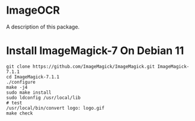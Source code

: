 # ImageOCR

A description of this package.

# Install ImageMagick-7 On Debian 11
```shell
git clone https://github.com/ImageMagick/ImageMagick.git ImageMagick-7.1.1
cd ImageMagick-7.1.1
./configure
make -j4
sudo make install
sudo ldconfig /usr/local/lib
# test
/usr/local/bin/convert logo: logo.gif
make check
```
